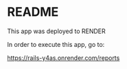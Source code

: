 # README

This app was deployed to RENDER

In order to execute this app, go to:

https://rails-y4as.onrender.com/reports
